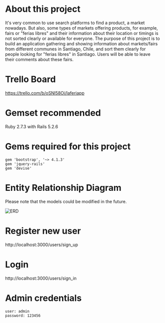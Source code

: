 # **About this project**
It's very common to use search platforms to find a product, a market nowadays. But also, some types of markets offering products, for example, fairs or "ferias libres" and their information about their location or timings is not sorted clearly or available for everyone. The purpose of this project is to build an application gathering and showing information about markets/fairs from different communes in Santiago, Chile, and sort them clearly for people looking for "ferias libres" in Santiago. Users will be able to leave their comments about these fairs.

# **Trello Board**
https://trello.com/b/oSNl58Oi/laferiapp

# **Gemset recommended**
Ruby 2.7.3 with Rails 5.2.6

# **Gems required for this project**
```
gem 'bootstrap', '~> 4.1.3'
gem 'jquery-rails'
gem 'devise'
```

# **Entity Relationship Diagram**
Please note that the models could be modified in the future.

![ERD](https://user-images.githubusercontent.com/83678807/143732268-187d8241-e2f8-4a3c-9ea5-28a47ef1dd62.jpg)

# **Register new user**
http://localhost:3000/users/sign_up
# **Login**
http://localhost:3000/users/sign_in

# **Admin credentials**
```
user: admin
password: 123456
```
